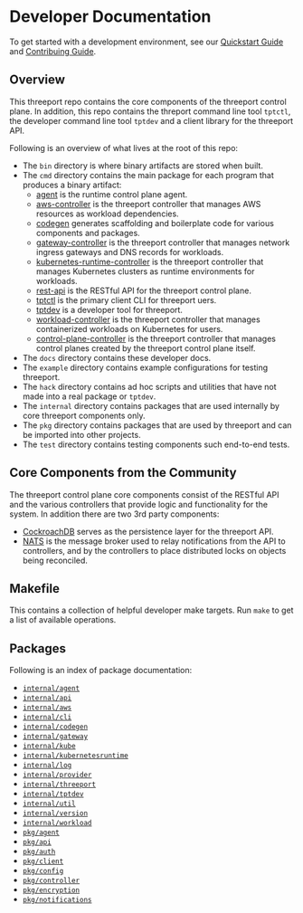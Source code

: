 # Developer Documentation

To get started with a development environment, see our [Quickstart
Guide](quickstart.md) and [Contribuing Guide](contributing.md).

## Overview

This threeport repo contains the core components of the threeport control plane.
In addition, this repo contains the threport command line tool `tptctl`, the
developer command line tool `tptdev` and a client library for the threeport API.

Following is an overview of what lives at the root of this repo:
* The `bin` directory is where binary artifacts are stored when built.
* The `cmd` directory contains the main package for each program that produces a
  binary artifact:
  * [agent](../cmd/agent/README.md) is the runtime control plane agent.
  * [aws-controller](../cmd/aws-controller/README.md) is the threeport
    controller that manages AWS resources as workload dependencies.
  * [codegen](../cmd/codegen/README.md) generates scaffolding and boilerplate code
    for various components and packages.
  * [gateway-controller](../cmd/gateway-controller/README.md) is the threeport
    controller that manages network ingress gateways and DNS records for workloads.
  * [kubernetes-runtime-controller](../cmd/kubernetes-runtime-controller/README.md)
    is the threeport controller that manages Kubernetes clusters as runtime
    environments for workloads.
  * [rest-api](../cmd/rest-api/README.md) is the RESTful API for the threeport
    control plane.
  * [tptctl](../cmd/tptctl/README.md) is the primary client CLI for threeport uers.
  * [tptdev](../cmd/tptdev/README.md) is a developer tool for threeport.
  * [workload-controller](../cmd/workload-controller/README.md) is the threeport
    controller that manages containerized workloads on Kubernetes for users.
  * [control-plane-controller](../cmd/control-plane-controller/README.md) is the threeport
    controller that manages control planes created by the threeport control plane itself.
* The `docs` directory contains these developer docs.
* The `example` directory contains example configurations for testing threeport.
* The `hack` directory contains ad hoc scripts and utilities that have not made
  into a real package or `tptdev`.
* The `internal` directory contains packages that are used internally by core
  threeport components only.
* The `pkg` directory contains packages that are used by threeport and can be
  imported into other projects.
* The `test` directory contains testing components such end-to-end tests.

## Core Components from the Community

The threeport control plane core components consist of the RESTful API and the
various controllers that provide logic and functionality for the system.  In
addition there are two 3rd party components:
* [CockroachDB](https://github.com/cockroachdb/cockroach) serves as the
  persistence layer for the threeport API.
* [NATS](https://github.com/nats-io/nats-server) is the message broker used to
  relay notifications from the API to controllers, and by the controllers to
  place distributed locks on objects being reconciled.

## Makefile

This contains a collection of helpful developer make targets.  Run `make` to get
a list of available operations.

## Packages

Following is an index of package documentation:
* [`internal/agent`](../internal/agent/README.md)
* [`internal/api`](../internal/api/README.md)
* [`internal/aws`](../internal/aws/README.md)
* [`internal/cli`](../internal/cli/README.md)
* [`internal/codegen`](../internal/codegen/README.md)
* [`internal/gateway`](../internal/gateway/README.md)
* [`internal/kube`](../internal/kube/README.md)
* [`internal/kubernetesruntime`](../internal/kubernetesruntime/README.md)
* [`internal/log`](../internal/log/README.md)
* [`internal/provider`](../internal/provider/README.md)
* [`internal/threeport`](../internal/threeport/README.md)
* [`internal/tptdev`](../internal/tptdev/README.md)
* [`internal/util`](../internal/util/README.md)
* [`internal/version`](../internal/version/README.md)
* [`internal/workload`](../internal/workload/README.md)
* [`pkg/agent`](../pkg/agent/README.md)
* [`pkg/api`](../pkg/api/README.md)
* [`pkg/auth`](../pkg/auth/README.md)
* [`pkg/client`](../pkg/client/README.md)
* [`pkg/config`](../pkg/config/README.md)
* [`pkg/controller`](../pkg/controller/README.md)
* [`pkg/encryption`](../pkg/encryption/README.md)
* [`pkg/notifications`](../pkg/notifications/README.md)

